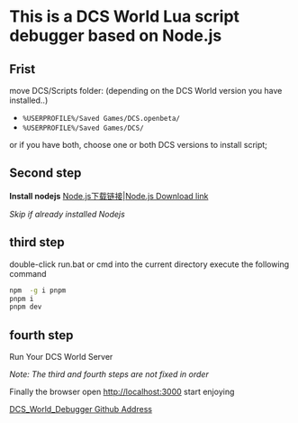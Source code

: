 # This is a DCS World Lua script debugger based on Node.js

## Frist

move DCS/Scripts folder: (depending on the DCS World version you have installed..)

* `%USERPROFILE%/Saved Games/DCS.openbeta/`
* `%USERPROFILE%/Saved Games/DCS/`

or if you have both, choose one or both DCS versions to install script;

## Second step

**Install nodejs**
[Node.js下载链接](https://nodejs.org/zh-cn/)|[Node.js Download link](https://nodejs.org/en/)

_Skip if already installed Nodejs_

## third step

double-click run.bat or cmd into the current directory execute the following command

```bash
npm  -g i pnpm
pnpm i
pnpm dev
```

## fourth step

Run Your DCS World Server

*Note: The third and fourth steps are not fixed in order*

Finally the browser open [http://localhost:3000](http://localhost:3000) start enjoying

[DCS_World_Debugger Github Address](https://github.com/zzjtnb/DCS_World_Debugger)
